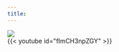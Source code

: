 ```yaml
---
title:
---
```

<div class="video-frame">
<div class="preview" onclick="hidePreview()">
    <i class="icon ion-arrow-right-b"></i>
    <img id="preview-image" src="../images/video_01.jpg"></img>
</div>    
<div id="player">{{< youtube id="fImCH3npZGY" >}}</div>
</div>

